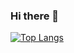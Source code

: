### Hi there 👋


[![Top Langs](https://github-readme-stats.vercel.app/api/top-langs/?username=guluarte&langs_count=8)](https://github.com/anuraghazra/github-readme-stats)
<!--
**guluarte/guluarte** is a ✨ _special_ ✨ repository because its `README.md` (this file) appears on your GitHub profile.

Here are some ideas to get you started:

- 🔭 I’m currently working on ...
- 🌱 I’m currently learning ...
- 👯 I’m looking to collaborate on ...
- 🤔 I’m looking for help with ...
- 💬 Ask me about ...
- 📫 How to reach me: ...
- 😄 Pronouns: ...
- ⚡ Fun fact: ...
-->
